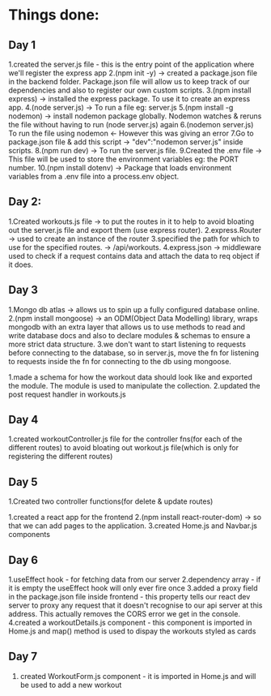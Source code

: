 # Things done:
## Day 1
  1.created the server.js file - this is the entry point of the application where we'll register the express app
  2.(npm init -y) -> created a package.json file in the backend folder. Package.json file will allow us to keep track of 
    our dependencies and also to register our own custom scripts.
  3.(npm install express) -> installed the express package. To use it to create an express app.
  4.(node server.js) -> To run a file eg: server.js
  5.(npm install -g nodemon) -> install nodemon package globally. Nodemon watches & reruns the file without having to run
    (node server.js) again
  6.(nodemon server.js) To run the file using nodemon <- However this was giving an error
  7.Go to package.json file & add this script -> "dev":"nodemon server.js" inside scripts.
  8.(npm run dev) -> To run the server.js file.
  9.Created the .env file -> This file will be used to store the environment variables eg: the PORT number.
  10.(npm install dotenv) -> Package that loads environment variables from a .env file into a process.env object.

## Day 2:
  1.Created workouts.js file -> to put the routes in it to help to avoid bloating out the server.js file and export them
    (use express router).
  2.express.Router -> used to create an instance of the router
  3.specified the path for which to use for the specified routes. -> /api/workouts.
  4.express.json -> middleware used to check if a request contains data and attach the data to req object if it does.

## Day 3
  1.Mongo db atlas -> allows us to spin up a fully configured database online.
  2.(npm install mongoose) -> an ODM(Object Data Modelling) library, wraps mongodb with an extra layer that allows us to use methods to read and write database docs and also to declare modules & schemas to ensure a more strict data structure.
  3.we don't want to start listening to requests before connecting to the database, so in server.js, move the fn for listening to requests inside the fn for connecting to the db using mongoose.


  1.made a schema for how the workout data should look like and exported the module. The module is used to manipulate the collection.
  2.updated the post request handler in workouts.js

  ## Day 4
  1.created workoutController.js file for the controller fns(for each of the different routes) to avoid bloating out workout.js file(which is only for registering the different routes)

  ## Day 5
  1.Created two controller functions(for delete & update routes)

  1.created a react app for the frontend
  2.(npm install react-router-dom) -> so that we can add pages to the application.
  3.created Home.js and Navbar.js components
  
  ## Day 6
  1.useEffect hook - for fetching data from our server
  2.dependency array - if it is empty the useEffect hook will only ever fire once
  3.added a proxy field in the package.json file inside frontend - this property tells our react dev server to proxy any request that it doesn't recognise to our api server at this address. This actually removes the CORS error we get in the console.
  4.created a workoutDetails.js component - this component is imported in Home.js and map() method is used to dispay the workouts styled as cards
  
  ## Day 7
  1. created WorkoutForm.js component - it is imported in Home.js and will be used to add a new workout
  